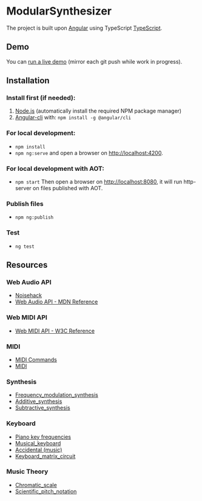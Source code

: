 # ModularSynthesizer

The project is built upon [Angular](https://angular.io/) using TypeScript [TypeScript](www.typescriptlang.org/).

## Demo

You can [run a live demo](https://tekool.net/blogfiles/modular-synthesizer/) (mirror each git push while work in progress). 

## Installation

### Install first (if needed):
1. [Node.js](https://nodejs.org/en/) (automatically install the required NPM package manager)
1. [Angular-cli](https://cli.angular.io/) with: `npm install -g @angular/cli`

### For local development:
- `npm install`
- `npm ng:serve` and open a browser on [http://localhost:4200]().

### For local development with AOT:
- `npm start` Then open a browser on [http://localhost:8080](), it will run http-server on files published with AOT.

### Publish files
- `npm ng:publish`

### Test
- `ng test`

## Resources

### Web Audio API

- [Noisehack](https://noisehack.com/)
- [Web Audio API - MDN Reference](https://developer.mozilla.org/en-US/docs/Web/API/Web_Audio_API)

### Web MIDI API

- [Web MIDI API - W3C Reference](https://webaudio.github.io/web-midi-api/)

### MIDI

- [MIDI Commands](http://computermusicresource.com/MIDI.Commands.html)
- [MIDI](https://en.wikipedia.org/wiki/MIDI)

### Synthesis

- [Frequency_modulation_synthesis](https://en.wikipedia.org/wiki/Frequency_modulation_synthesis)
- [Additive_synthesis](https://en.wikipedia.org/wiki/Additive_synthesis)
- [Subtractive_synthesis](https://en.wikipedia.org/wiki/Subtractive_synthesis)

### Keyboard

- [Piano key frequencies](https://en.wikipedia.org/wiki/Piano_key_frequencies)
- [Musical_keyboard](https://en.wikipedia.org/wiki/Musical_keyboard)
- [Accidental (music)](https://en.wikipedia.org/wiki/Accidental_(music))
- [Keyboard_matrix_circuit](https://en.wikipedia.org/wiki/Keyboard_matrix_circuit)

### Music Theory

- [Chromatic_scale](https://en.wikipedia.org/wiki/Chromatic_scale)
- [Scientific_pitch_notation](https://en.wikipedia.org/wiki/Scientific_pitch_notation)